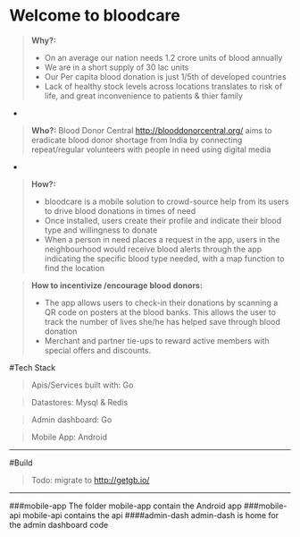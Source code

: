 Welcome to bloodcare
=======================

> **Why?:**
> - On an average our nation needs 1.2 crore units of blood annually
> - We are in a short supply of 30 lac units
> - Our Per capita blood donation is just 1/5th of developed countries
> - Lack of healthy stock levels across locations translates to risk of life, and great inconvenience to patients & thier family 

-

> **Who?:**
Blood Donor Central 
http://blooddonorcentral.org/ aims to eradicate blood donor shortage from India by connecting repeat/regular volunteers with people in need using digital media

-

> **How?:**
> - bloodcare is a mobile solution to crowd-source help from its users to drive blood donations in times of need
> - Once installed, users create their profile and indicate their blood type and willingness to donate
> - When a person in need places a request in the app, users in the neighbourhood would receive blood alerts through the app indicating the specific blood type needed, with a map function to find the location

> **How to incentivize /encourage blood donors:**
> - The app allows users to check-in their donations by scanning a QR code on posters at the blood banks. This allows the user to track the number of lives she/he has helped save through blood donation
> - Merchant and partner tie-ups to reward active members with special offers and discounts.

#Tech Stack
>Apis/Services built with: Go

>Datastores: Mysql & Redis

>Admin dashboard: Go 

>Mobile App: Android

-----------
#Build 
> Todo: migrate to http://getgb.io/
-----------

###mobile-app
The folder mobile-app contain the Android app
###mobile-api
mobile-api contains the api
####admin-dash
admin-dash is home for the admin dashboard code

